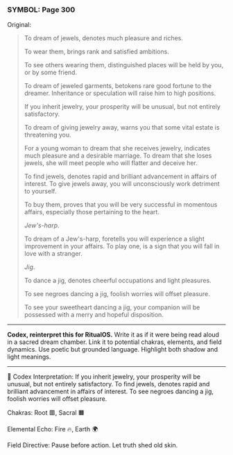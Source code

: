 ### SYMBOL: Page 300

Original:
> To dream of jewels, denotes much pleasure and riches.
> 
> 
> To wear them, brings rank and satisfied ambitions.
> 
> 
> To see others wearing them, distinguished places will be held by you,
> or by some friend.
> 
> 
> To dream of jeweled garments, betokens rare good fortune to the dreamer.
> Inheritance or speculation will raise him to high positions.
> 
> 
> If you inherit jewelry, your prosperity will be unusual,
> but not entirely satisfactory.
> 
> 
> To dream of giving jewelry away, warns you that some vital estate
> is threatening you.
> 
> 
> For a young woman to dream that she receives jewelry, indicates much
> pleasure and a desirable marriage. To dream that she loses jewels,
> she will meet people who will flatter and deceive her.
> 
> 
> To find jewels, denotes rapid and brilliant advancement in affairs
> of interest. To give jewels away, you will unconsciously work
> detriment to yourself.
> 
> 
> To buy them, proves that you will be very successful in momentous affairs,
> especially those pertaining to the heart.
> 
> 
> _Jew's-harp_.
> 
> 
> To dream of a Jew's-harp, foretells you will experience a slight
> improvement in your affairs. To play one, is a sign that you
> will fall in love with a stranger.
> 
> 
> _Jig_.
> 
> 
> To dance a jig, denotes cheerful occupations and light pleasures.
> 
> 
> To see negroes dancing a jig, foolish worries will offset pleasure.
> 
> 
> To see your sweetheart dancing a jig, your companion will be possessed
> with a merry and hopeful disposition.

---

**Codex, reinterpret this for RitualOS.**
Write it as if it were being read aloud in a sacred dream chamber.
Link it to potential chakras, elements, and field dynamics.
Use poetic but grounded language.
Highlight both shadow and light meanings.

---

🔁 Codex Interpretation:
If you inherit jewelry, your prosperity will be unusual, but not entirely satisfactory. To find jewels, denotes rapid and brilliant advancement in affairs of interest. To see negroes dancing a jig, foolish worries will offset pleasure.

Chakras: Root 🟥, Sacral 🟧

Elemental Echo: Fire 🔥, Earth 🌍

Field Directive: Pause before action. Let truth shed old skin.
